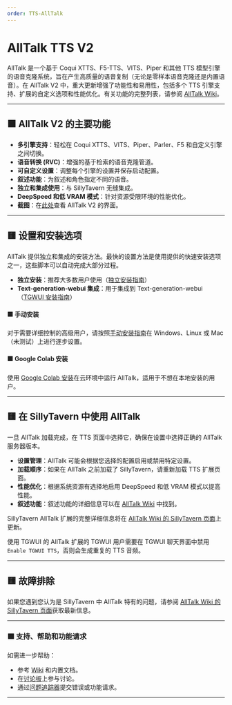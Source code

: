 ```yaml
---
order: TTS-AllTalk
---
```

# AllTalk TTS V2

AllTalk 是一个基于 Coqui XTTS、F5-TTS、VITS、Piper 和其他 TTS 模型引擎的语音克隆系统，旨在产生高质量的语音复制（无论是零样本语音克隆还是内置语音）。在 AllTalk V2 中，重大更新增强了功能性和易用性，包括多个 TTS 引擎支持、扩展的自定义选项和性能优化。有关功能的完整列表，请参阅 [AllTalk Wiki](https://github.com/erew123/alltalk_tts/wiki)。

---

## 🟩 AllTalk V2 的主要功能
- **多引擎支持**：轻松在 Coqui XTTS、VITS、Piper、Parler、F5 和自定义引擎之间切换。
- **语音转换 (RVC)**：增强的基于检索的语音克隆管道。
- **可自定义设置**：调整每个引擎的设置并保存启动配置。
- **叙述功能**：为叙述和角色指定不同的语音。
- **独立和集成使用**：与 SillyTavern 无缝集成。
- **DeepSpeed 和低 VRAM 模式**：针对资源受限环境的性能优化。
- **截图**：在[此处](https://github.com/erew123/alltalk_tts/discussions/237)查看 AllTalk V2 的界面。

---

## 🟨 设置和安装选项

AllTalk 提供独立和集成的安装方法。最快的设置方法是使用提供的快速安装选项之一，这些脚本可以自动完成大部分过程。

- **独立安装**：推荐大多数用户使用（[独立安装指南](https://github.com/erew123/alltalk_tts/wiki/Install-%E2%80%90-Standalone-Installation)）
- **Text-generation-webui 集成**：用于集成到 Text-generation-webui（[TGWUI 安装指南](https://github.com/erew123/alltalk_tts/wiki/Install-%E2%80%90-Text%E2%80%90generation%E2%80%90webui-Installation)）

#### 🟩 手动安装
对于需要详细控制的高级用户，请按照[手动安装指南](https://github.com/erew123/alltalk_tts/wiki/Install-%E2%80%90-Manual-Installation-Guide)在 Windows、Linux 或 Mac（未测试）上进行逐步设置。

#### 🟩 Google Colab 安装
使用 [Google Colab 安装](https://github.com/erew123/alltalk_tts/wiki/Google-COLAB)在云环境中运行 AllTalk，适用于不想在本地安装的用户。

---

## 🟨 在 SillyTavern 中使用 AllTalk

一旦 AllTalk 加载完成，在 TTS 页面中选择它，确保在设置中选择正确的 AllTalk 服务器版本。

- **设置管理**：AllTalk 可能会根据您选择的配置启用或禁用特定设置。
- **加载顺序**：如果在 AllTalk 之前加载了 SillyTavern，请重新加载 TTS 扩展页面。
- **性能优化**：根据系统资源有选择地启用 DeepSpeed 和低 VRAM 模式以提高性能。
- **叙述功能**：叙述功能的详细信息可以在 [AllTalk Wiki](https://github.com/erew123/alltalk_tts/wiki/Narrator-Function) 中找到。

SillyTavern AllTalk 扩展的完整详细信息将在 [AllTalk Wiki 的 SillyTavern 页面](https://github.com/erew123/alltalk_tts/wiki/SillyTavern-Extension)上更新。

使用 TGWUI 的 AllTalk 扩展的 TGWUI 用户需要在 TGWUI 聊天界面中禁用 `Enable TGWUI TTS`，否则会生成重复的 TTS 音频。

---

## 🟨 故障排除

如果您遇到您认为是 SillyTavern 中 AllTalk 特有的问题，请参阅 [AllTalk Wiki 的 SillyTavern 页面](https://github.com/erew123/alltalk_tts/wiki/SillyTavern-Extension)获取最新信息。

---

### 🟪 支持、帮助和功能请求

如需进一步帮助：
- 参考 [Wiki](https://github.com/erew123/alltalk_tts/wiki) 和内置文档。
- 在[讨论板](https://github.com/erew123/alltalk_tts/discussions/245)上参与讨论。
- 通过[问题追踪器](https://github.com/erew123/alltalk_tts/issues)提交错误或功能请求。

---
